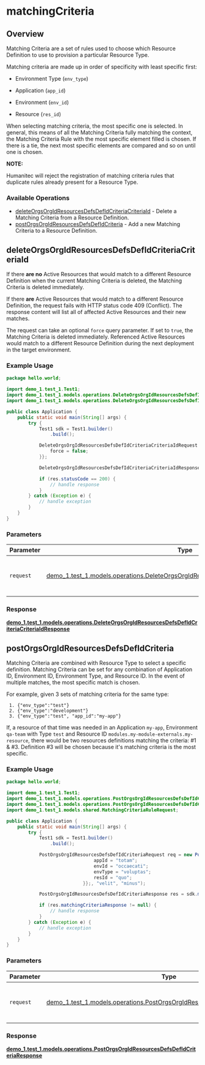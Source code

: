 # matchingCriteria

## Overview

Matching Criteria are a set of rules used to choose which Resource Definition to use to provision a particular Resource Type.

Matching criteria are made up in order of specificity with least specific first:

- Environment Type (`env_type`)

- Application (`app_id`)

- Environment (`env_id`)

- Resource (`res_id`)

When selecting matching criteria, the most specific one is selected. In general, this means of all the Matching Criteria fully matching the context, the Matching Criteria Rule with the most specific element filled is chosen. If there is a tie, the next most specific elements are compared and so on until one is chosen.

**NOTE:**

Humanitec will reject the registration of matching criteria rules that duplicate rules already present for a Resource Type.
<SchemaDefinition schemaRef="#/components/schemas/MatchingCriteriaRequest" />


### Available Operations

* [deleteOrgsOrgIdResourcesDefsDefIdCriteriaCriteriaId](#deleteorgsorgidresourcesdefsdefidcriteriacriteriaid) - Delete a Matching Criteria from a Resource Definition.
* [postOrgsOrgIdResourcesDefsDefIdCriteria](#postorgsorgidresourcesdefsdefidcriteria) - Add a new Matching Criteria to a Resource Definition.

## deleteOrgsOrgIdResourcesDefsDefIdCriteriaCriteriaId

If there **are no** Active Resources that would match to a different Resource Definition when the current Matching Criteria is deleted, the Matching Criteria is deleted immediately.

If there **are** Active Resources that would match to a different Resource Definition, the request fails with HTTP status code 409 (Conflict). The response content will list all of affected Active Resources and their new matches.

The request can take an optional `force` query parameter. If set to `true`, the Matching Criteria is deleted immediately. Referenced Active Resources would match to a different Resource Definition during the next deployment in the target environment.

### Example Usage

```java
package hello.world;

import demo_1.test_1.Test1;
import demo_1.test_1.models.operations.DeleteOrgsOrgIdResourcesDefsDefIdCriteriaCriteriaIdRequest;
import demo_1.test_1.models.operations.DeleteOrgsOrgIdResourcesDefsDefIdCriteriaCriteriaIdResponse;

public class Application {
    public static void main(String[] args) {
        try {
            Test1 sdk = Test1.builder()
                .build();

            DeleteOrgsOrgIdResourcesDefsDefIdCriteriaCriteriaIdRequest req = new DeleteOrgsOrgIdResourcesDefsDefIdCriteriaCriteriaIdRequest("libero", "ratione", "labore") {{
                force = false;
            }};            

            DeleteOrgsOrgIdResourcesDefsDefIdCriteriaCriteriaIdResponse res = sdk.matchingCriteria.deleteOrgsOrgIdResourcesDefsDefIdCriteriaCriteriaId(req);

            if (res.statusCode == 200) {
                // handle response
            }
        } catch (Exception e) {
            // handle exception
        }
    }
}
```

### Parameters

| Parameter                                                                                                                                                                           | Type                                                                                                                                                                                | Required                                                                                                                                                                            | Description                                                                                                                                                                         |
| ----------------------------------------------------------------------------------------------------------------------------------------------------------------------------------- | ----------------------------------------------------------------------------------------------------------------------------------------------------------------------------------- | ----------------------------------------------------------------------------------------------------------------------------------------------------------------------------------- | ----------------------------------------------------------------------------------------------------------------------------------------------------------------------------------- |
| `request`                                                                                                                                                                           | [demo_1.test_1.models.operations.DeleteOrgsOrgIdResourcesDefsDefIdCriteriaCriteriaIdRequest](../../models/operations/DeleteOrgsOrgIdResourcesDefsDefIdCriteriaCriteriaIdRequest.md) | :heavy_check_mark:                                                                                                                                                                  | The request object to use for the request.                                                                                                                                          |


### Response

**[demo_1.test_1.models.operations.DeleteOrgsOrgIdResourcesDefsDefIdCriteriaCriteriaIdResponse](../../models/operations/DeleteOrgsOrgIdResourcesDefsDefIdCriteriaCriteriaIdResponse.md)**


## postOrgsOrgIdResourcesDefsDefIdCriteria

Matching Criteria are combined with Resource Type to select a specific definition. Matching Criteria can be set for any combination of Application ID, Environment ID, Environment Type, and Resource ID. In the event of multiple matches, the most specific match is chosen.

For example, given 3 sets of matching criteria for the same type:

```
 1. {"env_type":"test"}
 2. {"env_type":"development"}
 3. {"env_type":"test", "app_id":"my-app"}
```

If, a resource of that time was needed in an Application `my-app`, Environment `qa-team` with Type `test` and Resource ID `modules.my-module-externals.my-resource`, there would be two resources definitions matching the criteria: #1 & #3. Definition #3 will be chosen because it's matching criteria is the most specific.

### Example Usage

```java
package hello.world;

import demo_1.test_1.Test1;
import demo_1.test_1.models.operations.PostOrgsOrgIdResourcesDefsDefIdCriteriaRequest;
import demo_1.test_1.models.operations.PostOrgsOrgIdResourcesDefsDefIdCriteriaResponse;
import demo_1.test_1.models.shared.MatchingCriteriaRuleRequest;

public class Application {
    public static void main(String[] args) {
        try {
            Test1 sdk = Test1.builder()
                .build();

            PostOrgsOrgIdResourcesDefsDefIdCriteriaRequest req = new PostOrgsOrgIdResourcesDefsDefIdCriteriaRequest(                new MatchingCriteriaRuleRequest() {{
                                appId = "totam";
                                envId = "occaecati";
                                envType = "voluptas";
                                resId = "quo";
                            }};, "velit", "minus");            

            PostOrgsOrgIdResourcesDefsDefIdCriteriaResponse res = sdk.matchingCriteria.postOrgsOrgIdResourcesDefsDefIdCriteria(req);

            if (res.matchingCriteriaResponse != null) {
                // handle response
            }
        } catch (Exception e) {
            // handle exception
        }
    }
}
```

### Parameters

| Parameter                                                                                                                                                   | Type                                                                                                                                                        | Required                                                                                                                                                    | Description                                                                                                                                                 |
| ----------------------------------------------------------------------------------------------------------------------------------------------------------- | ----------------------------------------------------------------------------------------------------------------------------------------------------------- | ----------------------------------------------------------------------------------------------------------------------------------------------------------- | ----------------------------------------------------------------------------------------------------------------------------------------------------------- |
| `request`                                                                                                                                                   | [demo_1.test_1.models.operations.PostOrgsOrgIdResourcesDefsDefIdCriteriaRequest](../../models/operations/PostOrgsOrgIdResourcesDefsDefIdCriteriaRequest.md) | :heavy_check_mark:                                                                                                                                          | The request object to use for the request.                                                                                                                  |


### Response

**[demo_1.test_1.models.operations.PostOrgsOrgIdResourcesDefsDefIdCriteriaResponse](../../models/operations/PostOrgsOrgIdResourcesDefsDefIdCriteriaResponse.md)**

